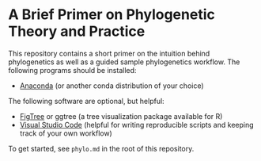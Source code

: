 # A Brief Primer on Phylogenetic Theory and Practice 
This repository contains a short primer on the intuition behind phylogenetics as well as a guided sample phylogenetics workflow. The following programs should be installed: 
* [Anaconda](https://docs.anaconda.com/free/anaconda/install/index.html) (or another conda distribution of your choice)  

The following software are optional, but helpful: 
* [FigTree](http://tree.bio.ed.ac.uk/software/figtree/) or ggtree (a tree visualization package available for R)
* [Visual Studio Code](https://code.visualstudio.com/) (helpful for writing reproducible scripts and keeping track of your own workflow)

To get started, see `phylo.md` in the root of this repository. 